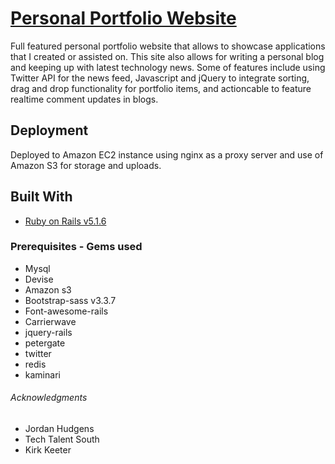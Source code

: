 # [Personal Portfolio Website](https://djpringle.website)

Full featured personal portfolio website that allows to showcase applications that I created or assisted on.  This site also allows for writing a personal blog and keeping up with latest technology news.  Some of features include using Twitter API for the news feed, Javascript and jQuery to integrate sorting, drag and drop functionality for portfolio items, and actioncable to feature realtime comment updates in blogs.

## Deployment

Deployed to Amazon EC2 instance using nginx as a proxy server and use of Amazon S3 for storage and uploads.

## Built With

* [Ruby on Rails v5.1.6](https://rubyonrails.org/)

### Prerequisites - Gems used
* Mysql
* Devise
* Amazon s3
* Bootstrap-sass v3.3.7
* Font-awesome-rails
* Carrierwave
* jquery-rails
* petergate
* twitter
* redis
* kaminari

###### Acknowledgments

* Jordan Hudgens
* Tech Talent South
* Kirk Keeter
